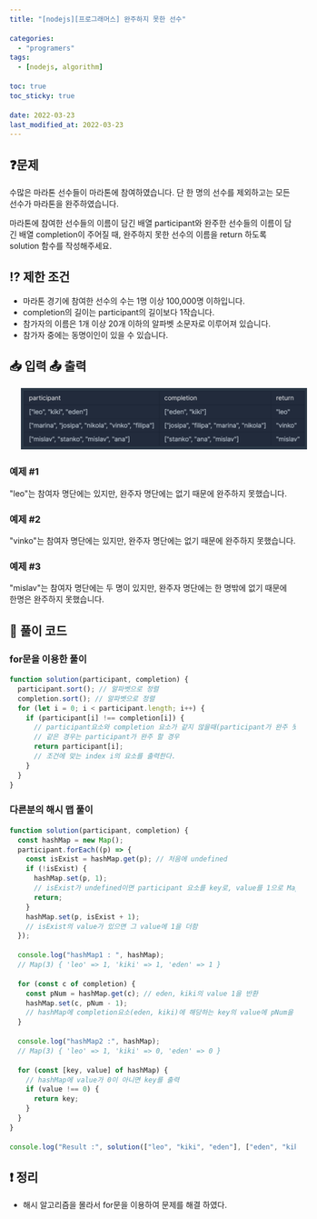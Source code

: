 ```yaml
---
title: "[nodejs][프로그래머스] 완주하지 못한 선수"

categories:
  - "programers"
tags:
  - [nodejs, algorithm]

toc: true
toc_sticky: true

date: 2022-03-23
last_modified_at: 2022-03-23
---
```


## ❓문제

수많은 마라톤 선수들이 마라톤에 참여하였습니다. 단 한 명의 선수를 제외하고는 모든 선수가 마라톤을 완주하였습니다.

마라톤에 참여한 선수들의 이름이 담긴 배열 participant와 완주한 선수들의 이름이 담긴 배열 completion이 주어질 때, 완주하지 못한 선수의 이름을 return 하도록 solution 함수를 작성해주세요.

## ⁉️ 제한 조건

- 마라톤 경기에 참여한 선수의 수는 1명 이상 100,000명 이하입니다.
- completion의 길이는 participant의 길이보다 1작습니다.
- 참가자의 이름은 1개 이상 20개 이하의 알파벳 소문자로 이루어져 있습니다.
- 참가자 중에는 동명이인이 있을 수 있습니다.

## 📥 입력 📤 출력

<img style="margin-left:20px;"  width="600" alt="test" src="/assets/img/algoritm/programers/nocomplete.png">

### 예제 #1

"leo"는 참여자 명단에는 있지만, 완주자 명단에는 없기 때문에 완주하지 못했습니다.

### 예제 #2

"vinko"는 참여자 명단에는 있지만, 완주자 명단에는 없기 때문에 완주하지 못했습니다.

### 예제 #3

"mislav"는 참여자 명단에는 두 명이 있지만, 완주자 명단에는 한 명밖에 없기 때문에 한명은 완주하지 못했습니다.

## 📝 풀이 코드

### for문을 이용한 풀이

```js
function solution(participant, completion) {
  participant.sort(); // 알파벳으로 정렬
  completion.sort(); // 알파벳으로 정렬
  for (let i = 0; i < participant.length; i++) {
    if (participant[i] !== completion[i]) {
      // participant요소와 completion 요소가 같지 않을때(participant가 완주 못했을때)
      // 같은 경우는 participant가 완주 할 경우
      return participant[i];
      // 조건에 맞는 index i의 요소를 출력한다.
    }
  }
}
```

### 다른분의 해시 맵 풀이

```js
function solution(participant, completion) {
  const hashMap = new Map();
  participant.forEach((p) => {
    const isExist = hashMap.get(p); // 처음에 undefined
    if (!isExist) {
      hashMap.set(p, 1);
      // isExist가 undefined이면 participant 요소를 key로, value를 1으로 Map을 생성
      return;
    }
    hashMap.set(p, isExist + 1);
    // isExist의 value가 있으면 그 value에 1을 더함
  });

  console.log("hashMap1 : ", hashMap);
  // Map(3) { 'leo' => 1, 'kiki' => 1, 'eden' => 1 }

  for (const c of completion) {
    const pNum = hashMap.get(c); // eden, kiki의 value 1을 반환
    hashMap.set(c, pNum - 1);
    // hashMap에 completion요소(eden, kiki)에 해당하는 key의 value에 pNum을 빼서 value를 수정한다.
  }

  console.log("hashMap2 :", hashMap);
  // Map(3) { 'leo' => 1, 'kiki' => 0, 'eden' => 0 }

  for (const [key, value] of hashMap) {
    // hashMap에 value가 0이 아니면 key를 출력
    if (value !== 0) {
      return key;
    }
  }
}

console.log("Result :", solution(["leo", "kiki", "eden"], ["eden", "kiki"]));
```

## ❗️ 정리

- 해시 알고리즘을 몰라서 for문을 이용하여 문제를 해결 하였다.
